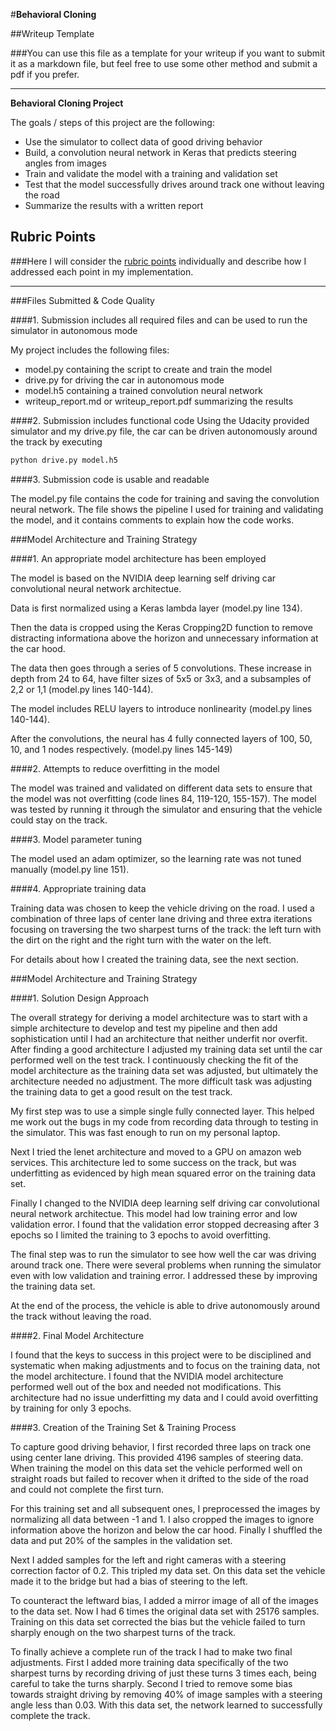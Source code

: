 #**Behavioral Cloning** 

##Writeup Template

###You can use this file as a template for your writeup if you want to submit it as a markdown file, but feel free to use some other method and submit a pdf if you prefer.

---

**Behavioral Cloning Project**

The goals / steps of this project are the following:
* Use the simulator to collect data of good driving behavior
* Build, a convolution neural network in Keras that predicts steering angles from images
* Train and validate the model with a training and validation set
* Test that the model successfully drives around track one without leaving the road
* Summarize the results with a written report


[//]: # (Image References)

[image1]: ./examples/placeholder.png "Model Visualization"
[image2]: ./examples/placeholder.png "Grayscaling"
[image3]: ./examples/placeholder_small.png "Recovery Image"
[image4]: ./examples/placeholder_small.png "Recovery Image"
[image5]: ./examples/placeholder_small.png "Recovery Image"
[image6]: ./examples/placeholder_small.png "Normal Image"
[image7]: ./examples/placeholder_small.png "Flipped Image"

## Rubric Points
###Here I will consider the [rubric points](https://review.udacity.com/#!/rubrics/432/view) individually and describe how I addressed each point in my implementation.  

---
###Files Submitted & Code Quality

####1. Submission includes all required files and can be used to run the simulator in autonomous mode

My project includes the following files:
* model.py containing the script to create and train the model
* drive.py for driving the car in autonomous mode
* model.h5 containing a trained convolution neural network 
* writeup_report.md or writeup_report.pdf summarizing the results

####2. Submission includes functional code
Using the Udacity provided simulator and my drive.py file, the car can be driven autonomously around the track by executing 
```sh
python drive.py model.h5
```

####3. Submission code is usable and readable

The model.py file contains the code for training and saving the convolution neural network. The file shows the pipeline I used for training and validating the model, and it contains comments to explain how the code works.

###Model Architecture and Training Strategy

####1. An appropriate model architecture has been employed

The model is based on the NVIDIA deep learning self driving car convolutional neural network architectue. 

Data is first normalized using a Keras lambda layer (model.py line 134).

Then the data is cropped using the Keras Cropping2D function to remove distracting informationa above the horizon and unnecessary information at the car hood. 

The data then goes through a series of 5 convolutions. These increase in depth from 24 to 64, have filter sizes of 5x5 or 3x3, and a subsamples of 2,2 or 1,1 (model.py lines 140-144).

The model includes RELU layers to introduce nonlinearity (model.py lines 140-144). 

After the convolutions, the neural has 4 fully connected layers of 100, 50, 10, and 1 nodes respectively. (model.py lines 145-149)


####2. Attempts to reduce overfitting in the model

The model was trained and validated on different data sets to ensure that the model was not overfitting (code lines 84, 119-120, 155-157). The model was tested by running it through the simulator and ensuring that the vehicle could stay on the track.

####3. Model parameter tuning

The model used an adam optimizer, so the learning rate was not tuned manually (model.py line 151).
  
####4. Appropriate training data

Training data was chosen to keep the vehicle driving on the road. I used a combination of three laps of center lane driving and three extra iterations focusing on traversing the two sharpest turns of the track: the left turn with the dirt on the right and the right turn with the water on the left. 

For details about how I created the training data, see the next section. 

###Model Architecture and Training Strategy

####1. Solution Design Approach

The overall strategy for deriving a model architecture was to start with a simple architecture to develop and test my pipeline and then add sophistication until I had an architecture that neither underfit nor overfit. After finding a good architecture I adjusted my training data set until the car performed well on the test track. I continuously checking the fit of the model architecture as the training data set was adjusted, but ultimately the architecture needed no adjustment. The more difficult task was adjusting the training data to get a good result on the test track. 

My first step was to use a simple single fully connected layer. This helped me work out the bugs in my code from recording data through to testing in the simulator. This was fast enough to run on my personal laptop. 

Next I tried the lenet architecture and moved to a GPU on amazon web services. This architecture led to some success on the track, but was underfitting as evidenced by high mean squared error on the training data set. 

Finally I changed to the NVIDIA deep learning self driving car convolutional neural network architectue. This model had low training error and low validation error. I found that the validation error stopped decreasing after 3 epochs so I limited the training to 3 epochs to avoid overfitting.

The final step was to run the simulator to see how well the car was driving around track one. There were several problems when running the simulator even with low validation and training error. I addressed these by improving the training data set. 

At the end of the process, the vehicle is able to drive autonomously around the track without leaving the road.

####2. Final Model Architecture

I found that the keys to success in this project were to be disciplined and systematic when making adjustments and to focus on the training data, not the model architecture. I found that the NVIDIA model architecture performed well out of the box and needed not modifications. This architecture had no issue underfitting my data and I could avoid overfitting by training for only 3 epochs.  

####3. Creation of the Training Set & Training Process

To capture good driving behavior, I first recorded three laps on track one using center lane driving. This provided 4196 samples of steering data. When training the model on this data set the vehicle performed well on straight roads but failed to recover when it drifted to the side of the road and could not complete the first turn. 

For this training set and all subsequent ones, I preprocessed the images by normalizing all data between -1 and 1. I also cropped the images to ignore information above the horizon and below the car hood. Finally I shuffled the data and put 20% of the samples in the validation set. 

Next I added samples for the left and right cameras with a steering correction factor of 0.2. This tripled my data set. On this data set the vehicle made it to the bridge but had a bias of steering to the left.

To counteract the leftward bias, I added a mirror image of all of the images to the data set. Now I had 6 times the original data set with 25176 samples. Training on this data set corrected the bias but the vehicle failed to turn sharply enough on the two sharpest turns of the track. 

To finally achieve a complete run of the track I had to make two final adjustments. First I added more training data specifically of the two sharpest turns by recording driving of just these turns 3 times each, being careful to take the turns sharply. Second I tried to remove some bias towards straight driving by removing 40% of image samples with a steering angle less than 0.03. With this data set, the network learned to successfully complete the track. 